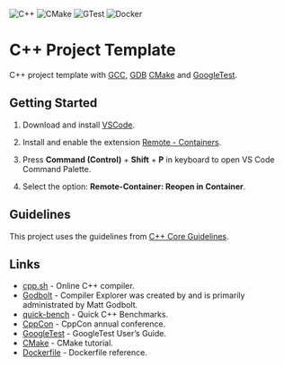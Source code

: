 ![C++](https://img.shields.io/badge/c++-%2300599C.svg?style=for-the-badge&logo=c%2B%2B&logoColor=white)
![CMake](https://img.shields.io/badge/CMake-%23008FBA.svg?style=for-the-badge&logo=cmake&logoColor=white)
![GTest](https://img.shields.io/badge/GoogleTest-FF9A00.svg?style=for-the-badge&logo=google&logoColor=white)
![Docker](https://img.shields.io/badge/docker-%230db7ed.svg?style=for-the-badge&logo=docker&logoColor=white)

# C++ Project Template

C++ project template with [GCC](https://gcc.gnu.org/), [GDB](https://www.sourceware.org/gdb/) [CMake](https://cmake.org/) and [GoogleTest](https://github.com/google/googletest).

## Getting Started

1. Download and install [VSCode](https://code.visualstudio.com/docs/setup/setup-overview).

2. Install and enable the extension [Remote - Containers](https://marketplace.visualstudio.com/items?itemName=ms-vscode-remote.remote-containers).

3. Press **Command (Control)** + **Shift** + **P** in keyboard to open VS Code Command Palette.

4. Select the option: **Remote-Container: Reopen in Container**.

## Guidelines

This project uses the guidelines from [C++ Core Guidelines](https://isocpp.github.io/CppCoreGuidelines/CppCoreGuidelines).

## Links

- [cpp.sh](http://cpp.sh/) - Online C++ compiler.
- [Godbolt](https://godbolt.org/) - Compiler Explorer was created by and is primarily administrated by Matt Godbolt.
- [quick-bench](https://quick-bench.com/) - Quick C++ Benchmarks.
- [CppCon](https://www.youtube.com/user/CppCon) - CppCon annual conference.
- [GoogleTest](https://google.github.io/googletest/) - GoogleTest User’s Guide.
- [CMake](https://cmake.org/cmake/help/v3.21/guide/tutorial/A%20Basic%20Starting%20Point.html) -  CMake tutorial.
- [Dockerfile](https://docs.docker.com/engine/reference/builder/) - Dockerfile reference.
